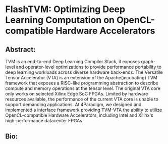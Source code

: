 # FlashTVM: Optimizing Deep Learning Computation on OpenCL-compatible Hardware Accelerators

## Abstract:
TVM is an end-to-end Deep Learning Compiler Stack, it exposes graph-level and operator-level optimizations to provide performance portability to deep learning workloads across diverse hardware back-ends. The Versatile Tensor Accelerator (VTA) is an extension of the Apache(incubating) TVM framework that exposes a RISC-like programming abstraction to describe compute and memory operations at the tensor level. The original VTA core only works on selected Xilinx Edge SoC FPGAs. Limited by hardware resources available, the performance of the current VTA core is unable to support demanding applications. At 4Paradigm, we designed and implemented a interface framework providing TVM-VTA the ability to utilize OpenCL-compatible Hardware Accelerators, including Intel and Xilinx's high-performance datacenter FPGAs.
 

## Bio:



